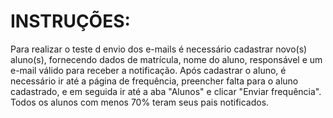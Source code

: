 # INSTRUÇÕES:


Para realizar o teste d envio dos e-mails é necessário cadastrar novo(s) aluno(s), fornecendo dados de matrícula, nome do aluno, responsável e um e-mail válido para receber a notificação. Após cadastrar o aluno, é necessário ir até a página de frequência, preencher falta para o aluno cadastrado, e em seguida ir até a aba "Alunos" e clicar "Enviar frequência". Todos os alunos com menos 70% teram seus pais notificados.



